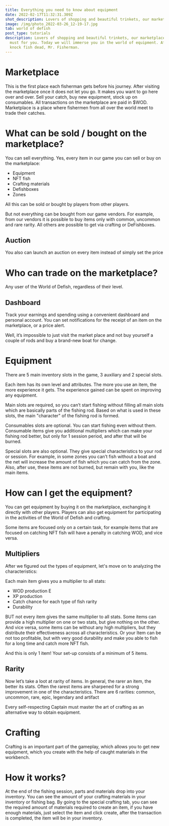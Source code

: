 ```yaml
---
title: Everything you need to know about equipment
date: 2022-02-17T11:32:31.309Z
shot_description: Lovers of shopping and beautiful trinkets, our marketplace is a must for you.
image: /img/photo_2022-03-26_12-19-17.jpg
tab: world of defish
post_type: tutorials
description: Lovers of shopping and beautiful trinkets, our marketplace is a
  must for you. Today we will immerse you in the world of equipment. After all,
  knock fish dead, Mr. Fisherman.
---
```

<!--StartFragment-->

# Marketplace

This is the first place each fisherman gets before his journey. After visiting the marketplace once it does not let you go. It makes you want to go here over and over. Sell your catch, buy new equipment, stock up on consumables. All transactions on the marketplace are paid in $WOD. Marketplace is a place where fishermen from all over the world meet to trade their catches.

# What can be sold / bought on the marketplace?

You can sell everything. Yes, every item in our game you can sell or buy on the marketplace:

* Equipment
* NFT fish
* Crafting materials
* Defishboxes
* Zones



All this can be sold or bought by players from other players.

But not everything can be bought from our game vendors. For example, from our vendors it is possible to buy items only with common, uncommon and rare rarity. All others are possible to get via crafting or DeFishboxes.

## Auction

You also can launch an auction on every item instead of simply set the price

# Who can trade on the marketplace?

Any user of the World of Defish, regardless of their level.

## Dashboard

Track your earnings and spending using a convenient dashboard and personal account. You can set notifications for the receipt of an item on the marketplace, or a price alert.

Well, it’s impossible to just visit the market place and not buy yourself a couple of rods and buy a brand-new boat for change.

# Equipment

There are 5 main inventory slots in the game, 3 auxiliary and 2 special slots.

Each item has its own level and attributes. The more you use an item, the more experience it gets. The experience gained can be spent on improving any equipment.

Main slots are required, so you can’t start fishing without filling all main slots which are basically parts of the fishing rod. Based on what is used in these slots, the main "character" of the fishing rod is formed.

Consumables slots are optional. You can start fishing even without them. Consumable items give you additional multipliers which can make your fishing rod better, but only for 1 session period, and after that will be burned.

Special slots are also optional. They give special characteristics to your rod or session. For example, in some zones you can’t fish without a boat and the net will increase the amount of fish which you can catch from the zone. Also, after use, these items are not burned, but remain with you, like the main items.

# How can I get the equipment?

You can get equipment by buying it on the marketplace, exchanging it directly with other players. Players can also get equipment for participating in the activities of the World of Defish and crafting.

Some items are focused only on a certain task, for example items that are focused on catching NFT fish will have a penalty in catching WOD, and vice versa.

## Multipliers

After we figured out the types of equipment, let's move on to analyzing the characteristics:

Each main item gives you a multiplier to all stats:

* WOD production E
* XP production
* Catch chance for each type of fish rarity
* Durability



BUT not every item gives the same multiplier to all stats. Some items can provide a high multiplier on one or two stats, but give nothing on the other. And vice versa, some items can be without any high multipliers, but they distribute their effectiveness across all characteristics. Or your Item can be not too profitable, but with very good durability and make you able to fish for a long time and catch more NFT fish.

And this is only 1 item! Your set-up consists of a minimum of 5 items.

## Rarity

Now let’s take a loot at rarity of items. In general, the rarer an item, the better its stats. Often the rarest items are sharpened for a strong improvement in one of the characteristics. There are 6 rarities: common, uncommon, rare, epic, legendary and artifact

Every self-respecting Captain must master the art of crafting as an alternative way to obtain equipment.

# Crafting

Crafting is an important part of the gameplay, which allows you to get new equipment, which you create with the help of caught materials in the workbench. 

# How it works?

At the end of the fishing session, parts and materials drop into your inventory. You can see the amount of your crafting materials in your inventory or fishing bag. By going to the special crafting tab, you can see the required amount of materials required to create an item, if you have enough materials, just select the item and click create, after the transaction is completed, the item will be in your inventory.

<!--EndFragment-->